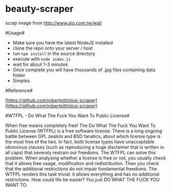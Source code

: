 beauty-scraper
==============

scrap image from http://www.aio.com.tw/wall

#Usage#

 * Make sure you have the latest NodeJS installed
 * clone the repo onto your server / host
 * run `npm install` in the source directory
 * execute with `node index.js`
 * wait for about 1-3 minutes
 * Once complete you will have thousands of .jpg files containing data folder
 * Simples.

#Reference#


[https://github.com/robertpitt/plus-scraper](https://github.com/robertpitt/plus-scraper)


#WTFPL - Do What The Fuck You Want To Public License#

When free means completely free!
The Do What The Fuck You Want To Public License (WTFPL) is a free software license.
There is a long ongoing battle between GPL zealots and BSD fanatics, about which license type is the most free of the two. In fact, both license types have unacceptable obnoxious clauses (such as reproducing a huge disclaimer that is written in all caps) that severely restrain our freedoms. The WTFPL can solve this problem.
When analysing whether a license is free or not, you usually check that it allows free usage, modification and redistribution. Then you check that the additional restrictions do not impair fundamental freedoms. The WTFPL renders this task trivial: it allows everything and has no additional restrictions. How could life be easier? You just DO WHAT THE FUCK YOU WANT TO.
